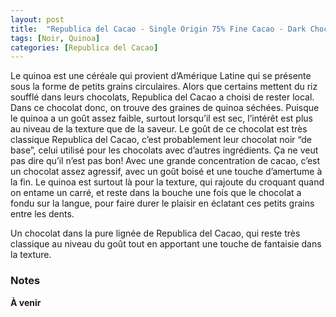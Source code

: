 ```yaml
---
layout: post
title:  "Republica del Cacao - Single Origin 75% Fine Cacao - Dark Chocolate with Quinoa"
tags: [Noir, Quinoa] 
categories: [Republica del Cacao]
---
```


Le quinoa est une céréale qui provient d’Amérique Latine qui se présente sous la forme de petits grains circulaires. Alors que certains mettent du riz soufflé dans leurs chocolats, Republica del Cacao a choisi de rester local.
Dans ce chocolat donc, on trouve des graines de quinoa séchées. Puisque le quinoa a un goût assez faible, surtout lorsqu’il est sec, l’intérêt est plus au niveau de la texture que de la saveur. Le goût de ce chocolat est très classique Republica del Cacao, c’est probablement leur chocolat noir “de base”, celui utilisé pour les chocolats avec d’autres ingrédients. Ça ne veut pas dire qu’il n’est pas bon! Avec une grande concentration de cacao, c’est un chocolat assez agressif, avec un goût boisé et une touche d’amertume à la fin. Le quinoa est surtout là pour la texture, qui rajoute du croquant quand on entame un carré, et reste dans la bouche une fois que le chocolat a fondu sur la langue, pour faire durer le plaisir en éclatant ces petits grains entre les dents.

Un chocolat dans la pure lignée de Republica del Cacao, qui reste très classique au niveau du goût tout en apportant une touche de fantaisie dans la texture.

### Notes

**À venir**